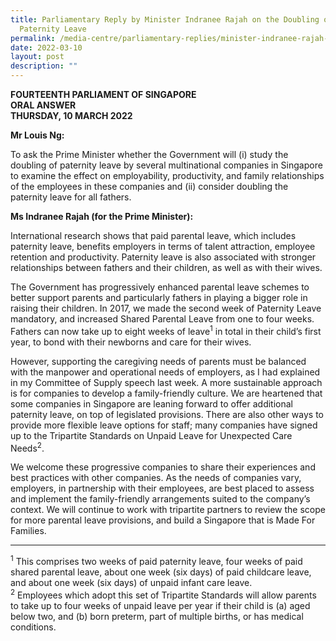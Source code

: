 ```yaml
---
title: Parliamentary Reply by Minister Indranee Rajah on the Doubling of
  Paternity Leave
permalink: /media-centre/parliamentary-replies/minister-indranee-rajah-on-the-doubling-of-paternity-leave
date: 2022-03-10
layout: post
description: ""
---
```

**FOURTEENTH PARLIAMENT OF SINGAPORE**  
**ORAL ANSWER**  
**THURSDAY, 10 MARCH 2022**

**Mr Louis Ng:**
	
To ask the Prime Minister whether the Government will (i) study the doubling of paternity leave by several multinational companies in Singapore to examine the effect on employability, productivity, and family relationships of the employees in these companies and (ii) consider doubling the paternity leave for all fathers.

**Ms Indranee Rajah (for the Prime Minister):**

International research shows that paid parental leave, which includes paternity leave, benefits employers in terms of talent attraction, employee retention and productivity. Paternity leave is also associated with stronger relationships between fathers and their children, as well as with their wives. 

The Government has progressively enhanced parental leave schemes to better support parents and particularly fathers in playing a bigger role in raising their children. In 2017, we made the second week of Paternity Leave mandatory, and increased Shared Parental Leave from one to four weeks. Fathers can now take up to eight weeks of leave<sup>1</sup> in total in their child’s first year, to bond with their newborns and care for their wives.

However, supporting the caregiving needs of parents must be balanced with the manpower and operational needs of employers, as I had explained in my Committee of Supply speech last week. A more sustainable approach is for companies to develop a family-friendly culture. We are heartened that some companies in Singapore are leaning forward to offer additional paternity leave, on top of legislated provisions. There are also other ways to provide more flexible leave options for staff; many companies have signed up to the Tripartite Standards on Unpaid Leave for Unexpected Care Needs<sup>2</sup>.  

We welcome these progressive companies to share their experiences and best practices with other companies. As the needs of companies vary, employers, in partnership with their employees, are best placed to assess and implement the family-friendly arrangements suited to the company’s context. We will continue to work with tripartite partners to review the scope for more parental leave provisions, and build a Singapore that is Made For Families.

----------
<sup>1</sup> This comprises two weeks of paid paternity leave, four weeks of paid shared parental leave, about one week (six days) of paid childcare leave, and about one week (six days) of unpaid infant care leave.  
<sup>2</sup> Employees which adopt this set of Tripartite Standards will allow parents to take up to four weeks of unpaid leave per year if their child is (a) aged below two, and (b) born preterm, part of multiple births, or has medical conditions.